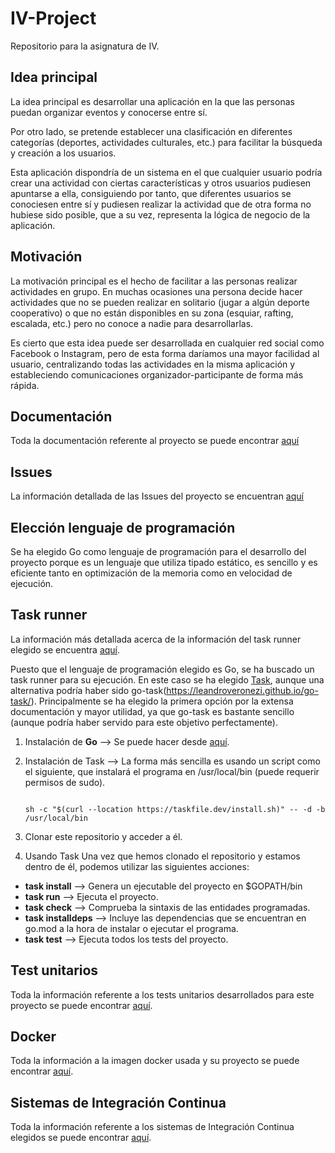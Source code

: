 # IV-Project
Repositorio para la asignatura de IV.

## Idea principal

La idea principal es desarrollar una aplicación en la que las personas puedan organizar eventos y conocerse entre sí.

Por otro lado, se pretende establecer una clasificación en diferentes categorías (deportes, actividades culturales, etc.) para facilitar la búsqueda y creación a los usuarios.

Esta aplicación dispondría de un sistema en el que cualquier usuario podría crear una actividad con ciertas características y otros usuarios pudiesen apuntarse a ella, consiguiendo por tanto, que diferentes usuarios se conociesen entre sí y pudiesen realizar la actividad que de otra forma no hubiese sido posible, que a su vez, representa la lógica de negocio de la aplicación.

## Motivación

La motivación principal es el hecho de facilitar a las personas realizar actividades en grupo. En muchas ocasiones una persona decide hacer actividades que no se pueden realizar en solitario (jugar a algún deporte cooperativo) o que no están disponibles en su zona (esquiar, rafting, escalada, etc.) pero no conoce a nadie para desarrollarlas.

Es cierto que esta idea puede ser desarrollada en cualquier red social como Facebook o Instagram, pero de esta forma daríamos una mayor facilidad al usuario, centralizando todas las actividades en la misma aplicación y estableciendo comunicaciones organizador-participante de forma más rápida.

## Documentación

Toda la documentación referente al proyecto se puede encontrar [aquí](docs)

## Issues

La información detallada de las Issues del proyecto se encuentran [aquí](docs/issues.md)

## Elección lenguaje de programación 

Se ha elegido Go como lenguaje de programación para el desarrollo del proyecto porque es un lenguaje que utiliza tipado estático, es sencillo y es eficiente tanto en optimización de la memoria como en velocidad de ejecución.

## Task runner

La información más detallada acerca de la información del task runner elegido se encuentra [aquí](docs/task-runner.md).

Puesto que el lenguaje de programación elegido es Go, se ha buscado un task runner para su ejecución. En este caso se ha elegido [Task](https://taskfile.dev/#/), aunque una alternativa podría haber sido go-task(https://leandroveronezi.github.io/go-task/). Principalmente se ha elegido la primera opción por la extensa documentación y mayor utilidad, ya que go-task es bastante sencillo (aunque podría haber servido para este objetivo perfectamente).

1. Instalación de **Go** --> Se puede hacer desde [aquí](https://go.dev/doc/install).

2. Instalación de Task --> La forma más sencilla es usando un script como el siguiente, que instalará el programa en /usr/local/bin (puede requerir permisos de sudo).

	```	shell

	sh -c "$(curl --location https://taskfile.dev/install.sh)" -- -d -b /usr/local/bin

	```

3. Clonar este repositorio y acceder a él.

4. Usando Task
Una vez que hemos clonado el repositorio y estamos dentro de él, podemos utilizar las siguientes acciones:
* **task install** --> Genera un ejecutable del proyecto en $GOPATH/bin
* **task run** --> Ejecuta el proyecto.
* **task check** --> Comprueba la sintaxis de las entidades programadas.
* **task installdeps** --> Incluye las dependencias que se encuentran en go.mod a la hora de instalar o ejecutar el programa.
* **task test** --> Ejecuta todos los tests del proyecto.	

## Test unitarios

Toda la información referente a los tests unitarios desarrollados para este proyecto se puede encontrar [aquí](docs/tests.md).

## Docker

Toda la información a la imagen docker usada y su proyecto se puede encontrar [aquí](docs/dockerfile.md).

## Sistemas de Integración Continua

Toda la información referente a los sistemas de Integración Continua elegidos se puede encontrar [aquí](docs/CI.md).
